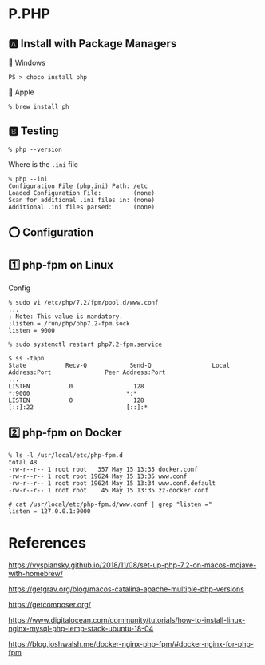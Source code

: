 # P.PHP

## :a: Install with Package Managers

:pushpin: Windows

```
PS > choco install php
```

:pushpin: Apple

```
% brew install ph
```

## :b: Testing

```
% php --version
```

Where is the `.ini` file

```
% php --ini
Configuration File (php.ini) Path: /etc
Loaded Configuration File:         (none)
Scan for additional .ini files in: (none)
Additional .ini files parsed:      (none)
```

## :o: Configuration

## :one: php-fpm on Linux

Config

```
% sudo vi /etc/php/7.2/fpm/pool.d/www.conf 
...
; Note: This value is mandatory.
;listen = /run/php/php7.2-fpm.sock
listen = 9000
```

```
% sudo systemctl restart php7.2-fpm.service
```

```
$ ss -tapn
State           Recv-Q            Send-Q                 Local Address:Port               Peer Address:Port       
...
LISTEN           0                 128                             *:9000                           *:*      
LISTEN           0                 128                          [::]:22                          [::]:*  
```


## :two: php-fpm on Docker

```
% ls -l /usr/local/etc/php-fpm.d
total 48
-rw-r--r-- 1 root root   357 May 15 13:35 docker.conf
-rw-r--r-- 1 root root 19624 May 15 13:35 www.conf
-rw-r--r-- 1 root root 19624 May 15 13:34 www.conf.default
-rw-r--r-- 1 root root    45 May 15 13:35 zz-docker.conf
```

```
# cat /usr/local/etc/php-fpm.d/www.conf | grep "listen ="
listen = 127.0.0.1:9000
```

# References

https://vyspiansky.github.io/2018/11/08/set-up-php-7.2-on-macos-mojave-with-homebrew/

https://getgrav.org/blog/macos-catalina-apache-multiple-php-versions

https://getcomposer.org/

https://www.digitalocean.com/community/tutorials/how-to-install-linux-nginx-mysql-php-lemp-stack-ubuntu-18-04

https://blog.joshwalsh.me/docker-nginx-php-fpm/#docker-nginx-for-php-fpm

